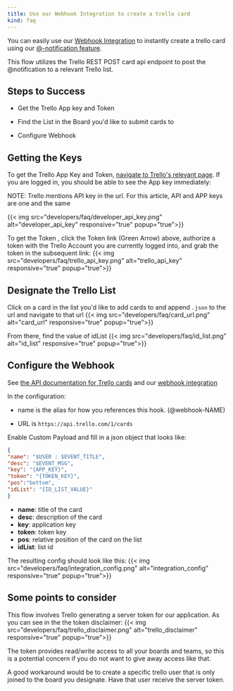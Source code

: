 ```yaml
---
title: Use our Webhook Integration to create a trello card
kind: faq
---
```


You can easily use our [Webhook Integration](/integrations/webhooks) to instantly create a trello card using our [@-notification feature](/monitors/notifications).

This flow utilizes the Trello REST POST card api endpoint to post the @notification to a relevant Trello list.

## Steps to Success

* Get the Trello App key and Token

* Find the List in the Board you'd like to submit cards to

* Configure Webhook

## Getting the Keys

To get the Trello App Key and Token, [navigate to Trello's relevant page](https://trello.com/app-key). If you are logged in, you should be able to see the App key immediately:

NOTE: Trello mentions API key in the url. For this article, API and APP keys are one and the same

{{< img src="developers/faq/developer_api_key.png" alt="developer_api_key" responsive="true" popup="true">}}

To get the Token , click the Token link (Green Arrow) above, authorize a token with the Trello Account you are currently logged into, and grab the token in the subsequent link:
{{< img src="developers/faq/trello_api_key.png" alt="trello_api_key" responsive="true" popup="true">}}

## Designate the Trello List

Click on a card in the list you'd like to add cards to and append `.json` to the url and navigate to that url
{{< img src="developers/faq/card_url.png" alt="card_url" responsive="true" popup="true">}}

From there, find the value of idList
{{< img src="developers/faq/id_list.png" alt="id_list" responsive="true" popup="true">}}

## Configure the Webhook

See [the API documentation for Trello cards](https://trello.com/guide) and our [webhook integration](/integrations/webhooks)

In the configuration:

* name is the alias for how you references this hook. (@webhook-NAME)

* URL is `https://api.trello.com/1/cards`

Enable Custom Payload and fill in a json object that looks like:

```json
{
"name": "$USER : $EVENT_TITLE",
"desc": "$EVENT_MSG",
"key": "{APP_KEY}",
"token": "{TOKEN_KEY}",
"pos":"bottom",
"idList": "{ID_LIST_VALUE}"
}
```

* **name**: title of the card
* **desc**: description of the card
* **key**: application key
* **token**: token key
* **pos**: relative position of the card on the list
* **idList**: list id

The resulting config should look like this:
{{< img src="developers/faq/integration_config.png" alt="integration_config" responsive="true" popup="true">}}

## Some points to consider

This flow involves Trello generating a server token for our application. As you can see in the the token disclaimer:
{{< img src="developers/faq/trello_disclaimer.png" alt="trello_disclaimer" responsive="true" popup="true">}}

The token provides read/write access to all your boards and teams, so this is a potential concern if you do not want to give away access like that.

A good workaround would be to create a specific trello user that is only joined to the board you designate. Have that user receive the server token.